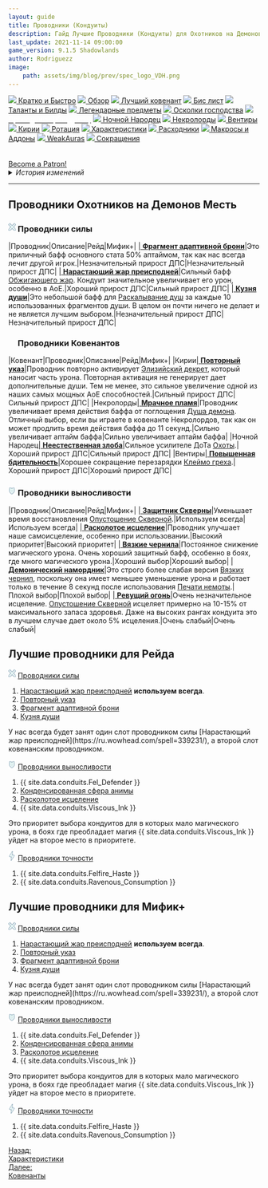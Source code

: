 ```yaml
---
layout: guide
title: Проводники (Кондуиты)
description: Гайд Лучшие Проводники (Кондуиты) для Охотников на Демонов Месть 9.1.5 PvE Shadowlands
last_update: 2021-11-14 09:00:00
game_version: 9.1.5 Shadowlands 
author: Rodriguezz
image:
    path: assets/img/blog/prev/spec_logo_VDH.png
---
```


<div id="smooth-nav-outer">
<a href="{{ site.url }}/guide/vengeance/quick_faq.html"><img src="https://wow.zamimg.com/images/wow/icons/medium/wow_token01.jpg"> Кратко и Быстро</a>
<a href="{{ site.url }}/guide/vengeance/overview.html"><img src="https://wow.zamimg.com/images/wow/icons/medium/inv_misc_spyglass_02.jpg"> Обзор</a>
<a href="{{ site.url }}/guide/vengeance/covenant.html"><img src="https://wow.zamimg.com/images/wow/icons/medium/achievement_mythicdungeons_shadowlands.jpg"> Лучший ковенант</a>
<a href="{{ site.url }}/guide/vengeance/gear.html"><img src="https://wow.zamimg.com/images/wow/icons/medium/inv_chest_chain_03.jpg"> Бис лист</a>
<a href="{{ site.url }}/guide/vengeance/talent-builds.html"><img src="https://wow.zamimg.com/images/wow/icons/medium/ability_marksmanship.jpg"> Таланты и Билды</a>
<a href="{{ site.url }}/guide/vengeance/legendaries-shadowlands.html"><img src="https://wow.zamimg.com/images/wow/icons/medium/runesmith_icon.jpg"> Легендарные предметы</a>
<a href="{{ site.url }}/guide/vengeance/domination-set-bonuses.html"><img src="https://wow.zamimg.com/images/wow/icons/medium/wow_token01.jpg"> Осколки господства</a>
<a href="{{ site.url }}/guide/vengeance/conduits-shadowlands.html"><img src="https://wow.zamimg.com/images/wow/icons/medium/ability_rogue_rollthebones02.jpg"><span style="color: white;"> Проводники (Кондуиты)</span></a>
<a href="{{ site.url }}/guide/vengeance/night-fae.html"><img src="https://wow.zamimg.com/images/wow/icons/medium/ui_sigil_nightfae.jpg"> Ночной Народец</a>
<a href="{{ site.url }}/guide/vengeance/necrolord.html"><img src="https://wow.zamimg.com/images/wow/icons/medium/ui_sigil_necrolord.jpg"> Некролорды</a>
<a href="{{ site.url }}/guide/vengeance/venthyr.html"><img src="https://wow.zamimg.com/images/wow/icons/medium/ui_sigil_venthyr.jpg"> Вентиры</a>
<a href="{{ site.url }}/guide/vengeance/kyrian.html"><img src="https://wow.zamimg.com/images/wow/icons/medium/ui_sigil_kyrian.jpg"> Кирии</a>
<a href="{{ site.url }}/guide/vengeance/rotation-priority.html"><img src="https://wow.zamimg.com/images/wow/icons/medium/wow_token01.jpg"> Ротация</a>
<a href="{{ site.url }}/guide/vengeance/stats.html"><img src="https://wow.zamimg.com/images/wow/icons/medium/inv_inscription_80_warscroll_intellect.jpg"> Характеристики</a>
<a href="{{ site.url }}/guide/vengeance/consumables.html"><img src="https://wow.zamimg.com/images/wow/icons/medium/inv_potion_92.jpg"> Расходники</a>
<a href="{{ site.url }}/guide/vengeance/macros-addons.html"><img src="https://wow.zamimg.com/images/wow/icons/medium/inv_eng_gearspringparts.jpg"> Макросы и Аддоны</a>
<a href="{{ site.url }}/guide/vengeance/weakauras.html"><img src="https://wow.zamimg.com/images/wow/icons/medium/spell_holy_auramastery.jpg"> WeakAuras</a>
<a href="{{ site.url }}/guide/vengeance/common-terms.html"><img src="https://wow.zamimg.com/images/wow/icons/medium/ui_chat.jpg"> Сокращения</a>
</div>
<br>


<br>
<a href="https://www.patreon.com/bePatron?u=43917749"  data-patreon-widget-type="become-patron-button">Become a Patron!</a><script async src="https://c6.patreon.com/becomePatronButton.bundle.js"></script>

<details>
 <summary><i>История изменений</i></summary>
    <details open>
     <summary><i>Патч 9.1</i></summary>
      <ul>
        <li><a href="https://ru.wowhead.com/item=183463">Неестественная злоба</a> - Теперь усиливает урон от ДоТа Охоты.</li>
        <li>Добавлен новый Кондуит <a href="https://ru.wowhead.com/spell=357902">Фрагмент адаптивной брони</a> - Когда вы получаете исцеление от другого игрока, ваша основная характеристика повышается на 2-3.6% на 15 секунд. Срабатывает не чаще раза в 30 секунд.</li>
        <li>Добавлен новый Кондуит <a href="https://ru.wowhead.com/spell=357888">Сфера концентрированной анимы</a> - Когда вы получаете урон, вы восполняете 2.5-4.5% максимального запаса здоровья. Срабатывает не чаще раза в 10 секунд. </li>
      </ul>
    </details>
</details>

<hr>

## Проводники Охотников на Демонов Месть

### <img src="/assets/img/guide/havoc/potency.png" width="15" height="100%"> Проводники силы

<div class="table-box" markdown="1">

|Проводник|Описание|Рейд|Мифик+|
|<a href="https://ru.wowhead.com/spell=357902" target="blank" data-wh-icon-size="medium" > **Фрагмент адаптивной брони**</a>|Это приличный бафф основного стата 50% аптаймом, так как нас всегда лечит другой игрок.|Незначительный прирост ДПС|Незначительный прирост ДПС|
|<a href="https://ru.wowhead.com/spell=339231" target="blank" data-wh-icon-size="medium" > **Нарастающий жар преисподней**</a>|Сильный бафф [Обжигающего жар](https://ru.wowhead.com/spell=258920/). Кондуит значительное увеличивает его урон, особенно в AoE.|Хороший прирост ДПС|Сильный прирост ДПС|
|<a href="https://ru.wowhead.com/spell=339423" target="blank" data-wh-icon-size="medium" > **Кузня души**</a>|Это небольшой бафф для [Раскалывание душ](https://ru.wowhead.com/spell=228477) за каждые 10 использованных фрагментов души. В целом он почти ничего не делает и не является лучшим выбором.|Незначительный прирост ДПС|Незначительный прирост ДПС|

</div>

### <img src="https://wow.zamimg.com/images/wow/icons/medium/achievement_mythicdungeons_shadowlands.jpg" width="15" height="100%"> Проводники Ковенантов

<div class="table-box" markdown="1">

|Ковенант|Проводник|Описание|Рейд|Мифик+|
|<span class="c8">Кирии</span>|<a href="https://ru.wowhead.com/spell=339895" target="blank" data-wh-icon-size="medium" > **Повторный указ**</a>|Проводник повторно активирует [Элизийский декрет](https://ru.wowhead.com/spell=306830), который наносит часть урона. Повторная активация не генерирует дает дополнительные души. Тем не менее, это сильное увеличение одной из наших самых мощных АоЕ способностей.|Сильный прирост ДПС|Сильный прирост ДПС|
|<span class="r3">Некролорды</span>|<a href="https://ru.wowhead.com/spell=340063" target="blank" data-wh-icon-size="medium" > **Мрачное пламя**</a>|Проводник увеличивает время действия баффа от поглощения [Душа демона](https://ru.wowhead.com/spell=347765). Отличный выбор, если вы играете в ковенанте <span class="r3">Некролордов</span>, так как он может продлить время действия баффа до 11 секунд.|Сильно увеличивает аптайм баффа|Сильно увеличивает аптайм баффа|
|<span class="c12">Ночной Народец</span>|<a href="https://ru.wowhead.com/spell=344358" target="blank" data-wh-icon-size="medium" > **Неестественная злоба**</a>|Сильное усилителе ДоТа [Охоты](https://ru.wowhead.com/spell=323639).|Хороший прирост ДПС|Сильный прирост ДПС|
|<span class="q10">Вентиры</span>|<a href="https://ru.wowhead.com/spell=340028" target="blank" data-wh-icon-size="medium" > **Повышенная бдительность**</a>|Хорошее сокращение перезарядки [Клеймо греха](https://ru.wowhead.com/spell=317009).|Хороший прирост ДПС|Хороший прирост ДПС|

</div>

### <img src="/assets/img/guide/havoc/endurance.png" width="15" height="100%"> Проводники выносливости

<div class="table-box" markdown="1">

|Проводник|Описание|Рейд|Мифик+|
|<a href="https://ru.wowhead.com/spell=338671" target="blank" data-wh-icon-size="medium" > **Защитник Скверны**</a>|Уменьшает время восстановления [Опустошение Скверной](https://ru.wowhead.com/spell=198212084589).|Используем всегда|Используем всегда|
|<a href="https://ru.wowhead.com/spell=338793" target="blank" data-wh-icon-size="medium" > **Расколотое исцеление**</a>|Проводник улучшает наше самоисцеление, особенно при использовании.|Высокий приоритет|Высокий приоритет|
|<a href="https://ru.wowhead.com/spell=338682" target="blank" data-wh-icon-size="medium" > **Вязкие чернила**</a>|Постоянное снижение магического урона. Очень хороший защитный бафф, особенно в боях, где много магического урона.|Хороший выбор|Хороший выбор|
|<a href="https://ru.wowhead.com/spell=339587" target="blank" data-wh-icon-size="medium" > **Демонический намордник**</a>|Это строго более слабая версия [Вязких чернил](https://ru.wowhead.com/spell=338682), поскольку она имеет меньшее уменьшение урона и работает только в течение 8 секунд после использования [Печати немоты](https://ru.wowhead.com/spell=202137).|Плохой выбор|Плохой выбор|
|<a href="https://ru.wowhead.com/spell=339644" target="blank" data-wh-icon-size="medium" > **Ревущий огонь**</a>|Очень незначительное исцеление. [Опустошение Скверной](https://ru.wowhead.com/spell=212084/) исцеляет примерно на 10-15% от максимального запаса здоровья. Даже на высоких рангах кондуита это в лучшем случае дает около 5% исцеления.|Очень слабый|Очень слабый|

</div>

## Лучшие проводники для Рейда

<img src="/assets/img/guide/havoc/potency.png" width="15" height="100%"> <u>Проводники силы</u>

1. [Нарастающий жар преисподней](https://ru.wowhead.com/spell=339231/)  **используем всегда**.
1. [Повторный указ](https://ru.wowhead.com/spell=339895/) 
1. [Фрагмент адаптивной брони](https://ru.wowhead.com/spell=357902/) 
1. [Кузня души](https://ru.wowhead.com/spell=339423/) 

<p class="tanknotes-section-error" markdown="1">
У нас всегда будет занят один слот проводником силы [Нарастающий жар преисподней](https://ru.wowhead.com/spell=339231/), а второй слот ковенанским проводником. 
</p>

<img src="/assets/img/guide/havoc/endurance.png" width="15" height="100%"> <u>Проводники выносливости</u>

1. {{ site.data.conduits.Fel_Defender }}
1. [Конденсированная сфера анимы](https://ru.wowhead.com/spell=357888)
1. [Расколотое исцеление](https://ru.wowhead.com/spell=338793/)
1. {{ site.data.conduits.Viscous_Ink }}

<p class="tanknotes-section-error" markdown="1">
Это приоритет выбора кондуитов для в которых мало магического урона, в боях где преобладает магия {{ site.data.conduits.Viscous_Ink }} уйдет на второе место в приоритете. 
</p>

<img src="/assets/img/guide/havoc/finesse.png" width="15" height="100%"> <u>Проводники точности</u>

1. {{ site.data.conduits.Felfire_Haste }}
1. {{ site.data.conduits.Ravenous_Consumption }}

## Лучшие проводники для Мифик+

<img src="/assets/img/guide/havoc/potency.png" width="15" height="100%"> <u>Проводники силы</u>

1. [Нарастающий жар преисподней](https://ru.wowhead.com/spell=339231/)  **используем всегда**.
1. [Повторный указ](https://ru.wowhead.com/spell=339895/) 
1. [Фрагмент адаптивной брони](https://ru.wowhead.com/spell=357902/) 
1. [Кузня души](https://ru.wowhead.com/spell=339423/) 

<p class="tanknotes-section-error" markdown="1">
У нас всегда будет занят один слот проводником силы [Нарастающий жар преисподней](https://ru.wowhead.com/spell=339231/), а второй слот ковенанским проводником. 
</p>

<img src="/assets/img/guide/havoc/endurance.png" width="15" height="100%"> <u>Проводники выносливости</u>

1. {{ site.data.conduits.Fel_Defender }}
1. [Конденсированная сфера анимы](https://ru.wowhead.com/spell=357888)
1. [Расколотое исцеление](https://ru.wowhead.com/spell=338793/)
1. {{ site.data.conduits.Viscous_Ink }}

<p class="tanknotes-section-error" markdown="1">
Это приоритет выбора кондуитов для в которых мало магического урона, в боях где преобладает магия {{ site.data.conduits.Viscous_Ink }} уйдет на второе место в приоритете. 
</p>

<img src="/assets/img/guide/havoc/finesse.png" width="15" height="100%"> <u>Проводники точности</u>

1. {{ site.data.conduits.Felfire_Haste }}
1. {{ site.data.conduits.Ravenous_Consumption }}

<div class="minibox minibox-left"><a href="{{ site.url }}/guide/vengeance/stats.html">Назад:<br>Характеристики</a></div> 
<div class="minibox"><a href="{{ site.url }}/guide/vengeance/covenant.html">Далее:<br>Ковенанты</a></div>













